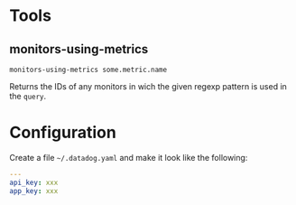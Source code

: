 # Tools

## monitors-using-metrics

```
monitors-using-metrics some.metric.name
```

Returns the IDs of any monitors in wich the given regexp pattern is used in the `query`.

# Configuration

Create a file `~/.datadog.yaml` and make it look like the following:

```yaml
---
api_key: xxx
app_key: xxx
```
